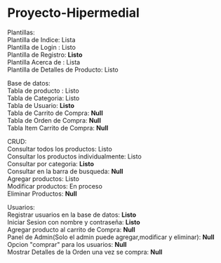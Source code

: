 # Proyecto-Hipermedial

Plantillas:<br>
Plantilla de Indice: Lista<br>
Plantilla de Login : Listo<br>
Plantilla de Registro: <strong>Listo</strong><br>
Plantilla Acerca de : Lista<br>
Plantilla de Detalles de Producto: Listo<br>

Base de datos:<br>
Tabla de producto : Listo<br>
Tabla de Categoria: Listo<br>
Tabla de Usuario: <strong>Listo</strong><br>
Tabla de Carrito de Compra: <strong>Null</strong><br>
Tabla de Orden de Compra: <strong>Null</strong><br>
Tabla Item Carrito de Compra: <strong>Null</strong><br>

CRUD:<br>
Consultar todos los productos: Listo<br>
Consultar los productos individualmente: Listo<br>
Consultar por categoria: <strong>Listo</strong><br>
Consultar en la barra de busqueda: <strong>Null</strong><br>
Agregar productos: Listo<br>
Modificar productos: En proceso<br>
Eliminar Productos: <strong>Null</strong><br>

Usuarios:<br>
Registrar usuarios en la base de datos: <strong>Listo</strong><br>
Iniciar Sesion con nombre y contraseña: <strong>Listo</strong><br>
Agregar producto al carrito de Compra: <strong>Null</strong><br>
Panel de Admin(Solo el admin puede agregar,modificar y eliminar): <strong>Null</strong><br>
Opcion "comprar" para los usuarios: <strong>Null</strong><br>
Mostrar Detalles de la Orden una vez se compra: <strong>Null</strong><br>



 
